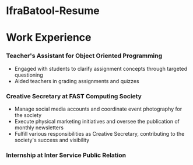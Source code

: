 # IfraBatool-Resume

# Work Experience
### Teacher's Assistant for Object Oriented Programming 
- Engaged with students to clarify assignment concepts through targeted questioning
- Aided teachers in grading assignments and quizzes

### Creative Secretary at FAST Computing Society 
- Manage social media accounts and coordinate event photography for the society
- Execute physical marketing initiatives and oversee the publication of monthly newsletters
- Fulfill various responsibilities as Creative Secretary, contributing to the society's success
 and visibility

### Internship at Inter Service Public Relation
